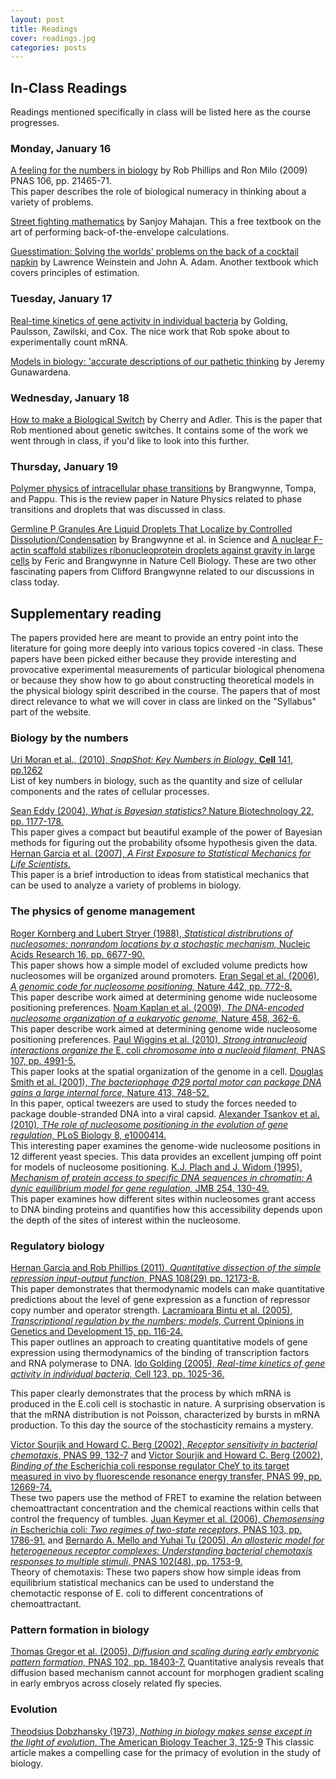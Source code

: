 ```yaml
---
layout: post
title: Readings
cover: readings.jpg
categories: posts
---
```


## In-Class Readings

Readings mentioned specifically in class will be listed here as the course progresses.

### Monday, January 16
 [A feeling for the numbers in biology](http://www.rpgroup.caltech.edu/courses/PBoC_CSHL_2015/files_2015/articles/Milo%20PNAS%202009%20%20Feeling%20for%20the%20numbers%20in%20Biology.pdf) by Rob Phillips and Ron Milo (2009) PNAS 106, pp. 21465-71. <br />
This paper describes the role of biological numeracy in thinking about a variety of problems.<br />

[Street fighting mathematics](https://mitpress.mit.edu/books/street-fighting-mathematics) by Sanjoy Mahajan. This a free textbook on the art of performing back-of-the-envelope calculations. <br />

[Guesstimation: Solving the worlds' problems on the back of a cocktail napkin](http://press.princeton.edu/titles/8625.html) by Lawrence Weinstein and John A. Adam. Another textbook which covers principles of estimation. <br />

### Tuesday, January 17

[Real-time kinetics of gene activity in individual bacteria](http://www.rpgroup.caltech.edu/courses/PBoC_GIST_2016/Cell_2005_Golding.pdf) by Golding, Paulsson, Zawilski, and Cox. The nice work that Rob spoke about to experimentally count mRNA. <br />

[Models in biology: 'accurate descriptions of our pathetic thinking](http://www.rpgroup.caltech.edu/courses/PBoC_GIST_2016/BMC_Biol_2014_Gunawardena.pdf) by Jeremy Gunawardena. <br/>
 
### Wednesday, January 18

[How to make a Biological Switch](http://www.rpgroup.caltech.edu/courses/PBoC%20CSHL%202013/files_2013/articles/Cherry%20and%20Adler%20J%20Theor%20Bio%202000.pdf) by Cherry and Adler. This is the paper that Rob mentioned about genetic switches. It contains some of the work we went through in class, if you'd like to look into this further. <br/>

### Thursday, January 19

[Polymer physics of intracellular phase transitions](http://www.rpgroup.caltech.edu/courses/PBoC_GIST_2017/NaturePhysics_2015_Brangwynne.pdf) by Brangwynne, Tompa, and Pappu. This is the review paper in Nature Physics related to phase transitions and droplets that was discussed in class. <br/>

[Germline P Granules Are Liquid Droplets That Localize by Controlled Dissolution/Condensation](http://www.rpgroup.caltech.edu/courses/PBoC_GIST_2017/Science_2009_Brangwynne.pdf) by Brangwynne et al. in Science and [A nuclear F-actin scaffold stabilizes ribonucleoprotein droplets against gravity in large cells](http://www.rpgroup.caltech.edu/courses/PBoC_GIST_2017/Nat_Cell_Biol_2013_Feric.pdf) by Feric and Brangwynne in Nature Cell Biology. These are two other fascinating papers from Clifford Brangwynne related to our discussions in class today. <br/>

## Supplementary reading

The papers provided here are meant to provide an entry point
into the literature for going more deeply into various topics
covered -in class.   These papers have been picked either
because they provide interesting and provocative experimental
measurements of particular biological phenomena or because they
show how to go about constructing theoretical models in the
physical biology spirit described in the course. The papers
that of most direct relevance to what we will cover in class
are linked on the "Syllabus" part of the website.

### Biology by the numbers
 <a
       href="http://www.rpgroup.caltech.edu/courses/PBoC_CSHL_2015/files_2015/articles/Milo%20Cell%20SnapShot%202010.pdf">Uri
      Moran et al., (2010), <i> SnapShot: Key Numbers in Biology</i>, <b>
      Cell</b> 141, pp.1262</a> <br/> List of key numbers in biology, such as
      the quantity and size of cellular components and the rates of cellular
      processes.


 <a href="http://www.rpgroup.caltech.edu/courses/PBoC_CSHL_2015/files_2015/articles/eddy%20bayesian%20methods.pdf">
Sean Eddy (2004), <i> What is Bayesian statistics?</i> Nature Biotechnology 22, pp.  1177-178. </a><br />
This paper gives a compact but beautiful example of the
power of Bayesian methods for figuring out the
probability ofsome hypothesis given the data.

 <a href="http://www.rpgroup.caltech.edu/courses/PBoC_CSHL_2015/files_2015/articles/First_exposure_Garcia_2007.pdf">
    Hernan Garcia et al. (2007), <i> A First Exposure to Statistical Mechanics for Life Scientists</i>.</a><br />
This paper is a brief introduction to ideas from statistical mechanics that can
be used to analyze a variety of problems in biology.

### The physics of genome management
<a href="http://www.rpgroup.caltech.edu/courses/PBoC_CSHL_2015/files_2015/articles/kornbergStryernar_nucleosome_positioning.pdf">
Roger Kornberg and Lubert Stryer (1988), <i>Statistical distribrutions of nucleosomes: nonrandom locations by a stochastic mechanism,</i> Nucleic Acids Research 16, pp. 6677-90.</a><br />
This paper shows how a simple model of excluded volume predicts how nucleosomes will be organized around promoters.


 <a href="http://www.rpgroup.caltech.edu/courses/PBoC_CSHL_2015/files_2015/articles/Widom_Segal_2006_Nature.pdf">
Eran Segal et al. (2006), <i> A genomic code for nucleosome positioning,</i> Nature 442, pp. 772-8.</a><br />
This paper describe work aimed at determining genome wide nucleosome positioning preferences.

<a href="http://www.rpgroup.caltech.edu/courses/PBoC_CSHL_2015/files_2015/articles/Widom_Segal_2009_Nature.pdf">
Noam Kaplan et al. (2009), <i> The DNA-encoded nucleosome organization of a eukaryotic genome,</i> Nature 458, 362-6.</a><br />
This paper describe work aimed at determining genome wide nucleosome positioning preferences.

 <a href="http://www.rpgroup.caltech.edu/courses/PBoC_CSHL_2015/files_2015/articles/PNAS-2010-Wiggins.pdf">
Paul Wiggins et al. (2010),<i> Strong intranucleoid interactions organize the </i>E. coli<i> chromosome into a nucleoid filament,</i> PNAS 107, pp. 4991-5.</a><br />
This paper looks at the spatial organization of the genome in a cell.

 <a href="http://www.rpgroup.caltech.edu/courses/PBoC_CSHL_2015/files_2015/articles/Bustamante%20and%20Smith%20Nature%202001.pdf">
Douglas Smith et al. (2001), <i>The bacteriophage Φ29 portal motor can package DNA gains a large internal force,</i> Nature 413, 748-52.</a><br />
In this paper, optical tweezers are used to study the forces needed to package double-stranded DNA into a viral capsid.

 <a href="http://www.rpgroup.caltech.edu/courses/PBoC_CSHL_2015/files_2015/articles/Tsankov_PLoS_Biology_2010.pdf">
Alexander Tsankov et al. (2010), <i> THe role of nucleosome positioning in the evolution of gene regulation,</i> PLoS Biology 8, e1000414.</a><br />
This interesting paper examines the genome-wide nucleosome positions in
12 different yeast species. This data provides an excellent jumping off
point for models of nucleosome positioning.

 <a href="http://www.rpgroup.caltech.edu/courses/PBoC_CSHL_2015/files_2015/articles/PolachWidomJMB1995.pdf">
K.J. Plach and J. Widom (1995), <i>Mechanism of protein access to specific DNA sequences in chromatin: A dynic equilibrium model for gene regulation,</i> JMB 254, 130-49.</a><br />
This paper examines how different sites within nucleosomes
grant access to DNA binding proteins and quantifies how this
accessibility depends upon the depth of the sites of interest
within the nucleosome.

### Regulatory biology

<a href="http://www.rpgroup.caltech.edu/courses/PBoC_CSHL_2015/files_2015/articles/Garcia%20PNAS%202011.pdf">
    Hernan Garcia and Rob Phillips (2011), <i>Quantitative dissection of the simple repression input-output function</i>, PNAS 108(29) pp. 12173-8.</a><br />
This paper demonstrates that thermodynamic models can make
quantitative predictions about the level of gene expression as
a function of repressor copy number and operator strength.

<a href="http://www.rpgroup.caltech.edu/courses/PBoC_CSHL_2015/files_2015/articles/bintu%20Curr%20Op%20Gen%20Dev%20Models%202005.pdf">
    Lacramioara Bintu et al. (2005), <i> Transcriptional regulation by the numbers: models,</i> Current Opinions in Genetics and Development 15, pp. 116-24.</a><br />
This paper outlines an approach to creating quantitative models
of gene expression using thermodynamics of the binding of
transcription factors and RNA polymerase to DNA.

<a href="http://www.rpgroup.caltech.edu/courses/PBoC_CSHL_2015/files_2015/articles/Golding_Cell_2005.pdf">
    Ido Golding (2005), <i>Real-time kinetics of gene activity in individual bacteria,</i> Cell 123, pp. 1025-36.</a> <br />

This paper clearly demonstrates that the process by which mRNA
is produced in the E.coli cell is stochastic in nature. A
surprising observation is that the mRNA distribution is not
Poisson, characterized by bursts in mRNA production. To this
day the source of the stochasticity remains a mystery.

<a href="http://www.rpgroup.caltech.edu/courses/PBoC_CSHL_2015/files_2015/articles/BergSourjikPNAS.pdf">
Victor Sourjik and Howard C. Berg (2002), <i>Receptor sensitivity in bacterial chemotaxis</i>, PNAS 99, 132-7</a> and
<a href="http://www.rpgroup.caltech.edu/courses/PBoC_CSHL_2015/files_2015/articles/SourjikBergPNAS-2002-Sourjik-12669-74.pdf">
Victor Sourjik and Howard C. Berg (2002), <i> Binding of the
</i> Escherichia coli </i> response regulator CheY to its
target measured in vivo by fluorescende resonance energy
transfer,</i> PNAS 99, pp. 12669-74.</a> <br />
These two papers use the method of FRET to examine the relation
between chemoattractant concentration and the chemical
reactions within cells that control the frequency of tumbles.

<a href="http://www.rpgroup.caltech.edu/courses/PBoC_CSHL_2015/files_2015/articles/keymer06.pdf">
    Juan Keymer et al. (2006), <i> Chemosensing in </i>Escherichia coli<i>: Two regimes of two-state receptors,</i> PNAS 103, pp. 1786-91.</a>
and
  <a href="http://www.rpgroup.caltech.edu/courses/PBoC_CSHL_2015/files_2015/articles/Tu-PNAS-2005-Mello-17354-9.pdf">
Bernardo A. Mello and Yuhai Tu (2005), <i>An allosteric model
  for heterogeneous receptor complexes: Understanding
  bacterial chemotaxis responses to multiple stimuli</i>,
PNAS 102(48), pp. 1753-9.</a><br />
Theory of chemotaxis: These two papers show how simple ideas
from equilibrium statistical mechanics can be used to
understand the chemotactic response of E. coli to different
concentrations of chemoattractant.

<br />

### Pattern formation in biology

<div id="file-links">
 <a href="http://www.rpgroup.caltech.edu/courses/PBoC_CSHL_2015/files_2015/articles/gregor+al_05.pdf">
Thomas Gregor et al. (2005), <i>Diffusion and scaling during early embryonic pattern formation,</i> PNAS 102, pp. 18403-7.</a>
Quantitative analysis reveals that diffusion based mechanism
cannot account for morphogen gradient scaling in early embryos
across closely related fly species.


### Evolution

 [Theodsius Dobzhansky (1973), *Nothing in biology makes sense except in the light of evolution*, The American Biology Teacher 3, 125-9](http://www.rpgroup.caltech.edu/courses/PBoC_CSHL_2015/files_2015/articles/Dobzhansky_1973.pdf)
This classic article makes a compelling case for the primacy of evolution in the study of biology.

